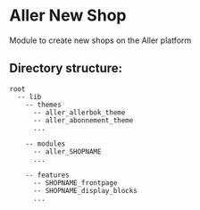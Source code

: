 Aller New Shop
==============

Module to create new shops on the Aller platform

## Directory structure:
    root
      -- lib
        -- themes
          -- aller_allerbok_theme
          -- aller_abonnement_theme
          ...

        -- modules
          -- aller_SHOPNAME
          ...

        -- features
          -- SHOPNAME_frontpage
          -- SHOPNAME_display_blocks
          ...
